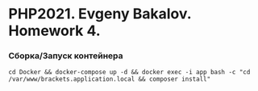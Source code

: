 # PHP2021. Evgeny Bakalov. Homework 4.


### Сборка/Запуск контейнера 
```
cd Docker && docker-compose up -d && docker exec -i app bash -c "cd /var/www/brackets.application.local && composer install"
```
